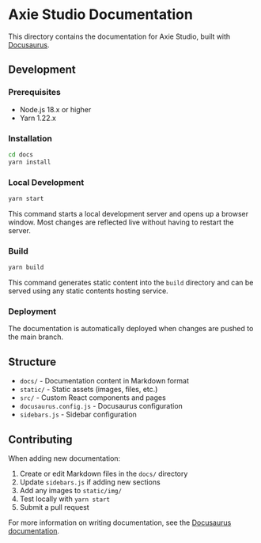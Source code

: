 # Axie Studio Documentation

This directory contains the documentation for Axie Studio, built with [Docusaurus](https://docusaurus.io/).

## Development

### Prerequisites

- Node.js 18.x or higher
- Yarn 1.22.x

### Installation

```bash
cd docs
yarn install
```

### Local Development

```bash
yarn start
```

This command starts a local development server and opens up a browser window. Most changes are reflected live without having to restart the server.

### Build

```bash
yarn build
```

This command generates static content into the `build` directory and can be served using any static contents hosting service.

### Deployment

The documentation is automatically deployed when changes are pushed to the main branch.

## Structure

- `docs/` - Documentation content in Markdown format
- `static/` - Static assets (images, files, etc.)
- `src/` - Custom React components and pages
- `docusaurus.config.js` - Docusaurus configuration
- `sidebars.js` - Sidebar configuration

## Contributing

When adding new documentation:

1. Create or edit Markdown files in the `docs/` directory
2. Update `sidebars.js` if adding new sections
3. Add any images to `static/img/`
4. Test locally with `yarn start`
5. Submit a pull request

For more information on writing documentation, see the [Docusaurus documentation](https://docusaurus.io/docs).

